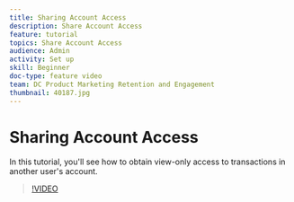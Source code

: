 ```yaml
---
title: Sharing Account Access
description: Share Account Access
feature: tutorial
topics: Share Account Access
audience: Admin
activity: Set up
skill: Beginner
doc-type: feature video
team: DC Product Marketing Retention and Engagement
thumbnail: 40187.jpg
---
```


# Sharing Account Access

In this tutorial, you'll see how to obtain view-only access to transactions in another user's account.

>[!VIDEO](https://video.tv.adobe.com/v/40187?hidetitle=true)